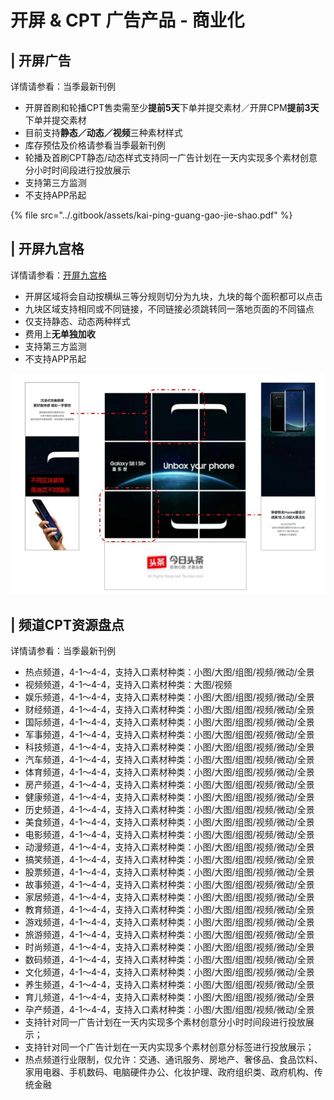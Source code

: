 # 开屏 & CPT 广告产品 - 商业化

## **\| 开屏广告** <a id="id-&#x5F00;&#x5C4F;&amp;CPT&#x5E7F;&#x544A;&#x4EA7;&#x54C1;-|&#x5F00;&#x5C4F;&#x5E7F;&#x544A;"></a>

详情请参看：当季最新刊例

* 开屏首刷和轮播CPT售卖需至少**提前5天**下单并提交素材／开屏CPM**提前3天**下单并提交素材
* 目前支持**静态／动态／视频**三种素材样式
* 库存预估及价格请参看当季最新刊例
* 轮播及首刷CPT静态/动态样式支持同一广告计划在一天内实现多个素材创意分小时时间段进行投放展示
* 支持第三方监测
* 不支持APP吊起

{% file src="../.gitbook/assets/kai-ping-guang-gao-jie-shao.pdf" %}

## **\| 开屏九宫格** <a id="id-&#x5F00;&#x5C4F;&amp;CPT&#x5E7F;&#x544A;&#x4EA7;&#x54C1;-|&#x5F00;&#x5C4F;&#x4E5D;&#x5BAB;&#x683C;"></a>

详情请参看：[开屏九宫格](https://wiki.bytedance.net/pages/viewpage.action?pageId=87676670)

* 开屏区域将会自动按横纵三等分规则切分为九块，九块的每个面积都可以点击
* 九块区域支持相同或不同链接，不同链接必须跳转同一落地页面的不同锚点
* 仅支持静态、动态两种样式
* 费用上**无单独加收**
* 支持第三方监测
* 不支持APP吊起

![](../.gitbook/assets/2.jpg)

## **\| 频道CPT资源盘点** <a id="id-&#x5F00;&#x5C4F;&amp;CPT&#x5E7F;&#x544A;&#x4EA7;&#x54C1;-|&#x9891;&#x9053;CPT&#x8D44;&#x6E90;&#x76D8;&#x70B9;"></a>

详情请参看：当季最新刊例

* 热点频道，4-1～4-4，支持入口素材种类：小图/大图/组图/视频/微动/全景
* 视频频道，4-1～4-4，支持入口素材种类：大图/视频
* 娱乐频道，4-1～4-4，支持入口素材种类：小图/大图/组图/视频/微动/全景
* 财经频道，4-1～4-4，支持入口素材种类：小图/大图/组图/视频/微动/全景
* 国际频道，4-1～4-4，支持入口素材种类：小图/大图/组图/视频/微动/全景
* 军事频道，4-1～4-4，支持入口素材种类：小图/大图/组图/视频/微动/全景
* 科技频道，4-1～4-4，支持入口素材种类：小图/大图/组图/视频/微动/全景
* 汽车频道，4-1～4-4，支持入口素材种类：小图/大图/组图/视频/微动/全景
* 体育频道，4-1～4-4，支持入口素材种类：小图/大图/组图/视频/微动/全景
* 房产频道，4-1～4-4，支持入口素材种类：小图/大图/组图/视频/微动/全景
* 健康频道，4-1～4-4，支持入口素材种类：小图/大图/组图/视频/微动/全景
* 历史频道，4-1～4-4，支持入口素材种类：小图/大图/组图/视频/微动/全景
* 美食频道，4-1～4-4，支持入口素材种类：小图/大图/组图/视频/微动/全景
* 电影频道，4-1～4-4，支持入口素材种类：小图/大图/组图/视频/微动/全景
* 动漫频道，4-1～4-4，支持入口素材种类：小图/大图/组图/视频/微动/全景
* 搞笑频道，4-1～4-4，支持入口素材种类：小图/大图/组图/视频/微动/全景
* 股票频道，4-1～4-4，支持入口素材种类：小图/大图/组图/视频/微动/全景
* 故事频道，4-1～4-4，支持入口素材种类：小图/大图/组图/视频/微动/全景
* 家居频道，4-1～4-4，支持入口素材种类：小图/大图/组图/视频/微动/全景
* 教育频道，4-1～4-4，支持入口素材种类：小图/大图/组图/视频/微动/全景
* 游戏频道，4-1～4-4，支持入口素材种类：小图/大图/组图/视频/微动/全景
* 旅游频道，4-1～4-4，支持入口素材种类：小图/大图/组图/视频/微动/全景
* 时尚频道，4-1～4-4，支持入口素材种类：小图/大图/组图/视频/微动/全景
* 数码频道，4-1～4-4，支持入口素材种类：小图/大图/组图/视频/微动/全景
* 文化频道，4-1～4-4，支持入口素材种类：小图/大图/组图/视频/微动/全景
* 养生频道，4-1～4-4，支持入口素材种类：小图/大图/组图/视频/微动/全景
* 育儿频道，4-1～4-4，支持入口素材种类：小图/大图/组图/视频/微动/全景
* 孕产频道，4-1～4-4，支持入口素材种类：小图/大图/组图/视频/微动/全景
* 支持针对同一广告计划在一天内实现多个素材创意分小时时间段进行投放展示；
* 支持针对同一个广告计划在一天内实现多个素材创意分标签进行投放展示；
* 热点频道行业限制，仅允许：交通、通讯服务、房地产、奢侈品、食品饮料、家用电器、手机数码、电脑硬件办公、化妆护理、政府组织类、政府机构、传统金融

